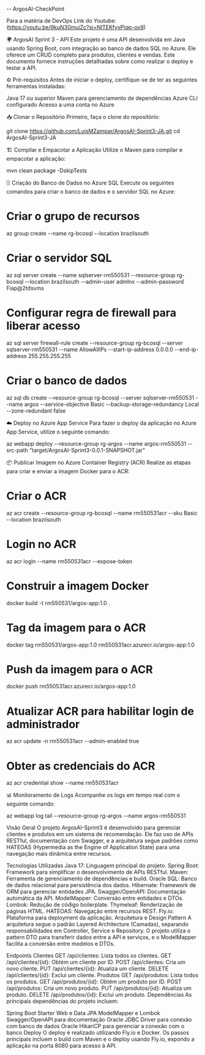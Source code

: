 -- ArgosAI-CheckPoint

Para a matéria de DevOps
Link do Youtube: (https://youtu.be/9kuN30muiZc?si=NITEKfyvPiqp-ov9)

🌍 ArgosAI Sprint 3 - API
Este projeto é uma API desenvolvida em Java usando Spring Boot, com integração ao banco de dados SQL no Azure. Ele oferece um CRUD completo para produtos, clientes e vendas. Este documento fornece instruções detalhadas sobre como realizar o deploy e testar a API.

⚙️ Pré-requisitos
Antes de iniciar o deploy, certifique-se de ter as seguintes ferramentas instaladas:

Java 17 ou superior
Maven para gerenciamento de dependências
Azure CLI configurado
Acesso a uma conta no Azure

📥 Clonar o Repositório
Primeiro, faça o clone do repositório:

git clone https://github.com/LuisMZampar/ArgosAI-Sprint3-JA.git
cd ArgosAI-Sprint3-JA

🏗️ Compilar e Empacotar a Aplicação
Utilize o Maven para compilar e empacotar a aplicação:

mvn clean package -DskipTests

🗄️ Criação do Banco de Dados no Azure SQL
Execute os seguintes comandos para criar o banco de dados e o servidor SQL no Azure:

# Criar o grupo de recursos
az group create --name rg-bcosql --location brazilsouth

# Criar o servidor SQL
az sql server create --name sqlserver-rm550531 --resource-group rg-bcosql --location brazilsouth --admin-user admlnx --admin-password Fiap@2tdsvms

# Configurar regra de firewall para liberar acesso
az sql server firewall-rule create --resource-group rg-bcosql --server sqlserver-rm550531 --name AllowAllIPs --start-ip-address 0.0.0.0 --end-ip-address 255.255.255.255

# Criar o banco de dados
az sql db create --resource-group rg-bcosql --server sqlserver-rm550531 --name argos --service-objective Basic --backup-storage-redundancy Local --zone-redundant false


☁️ Deploy no Azure App Service
Para fazer o deploy da aplicação no Azure App Service, utilize o seguinte comando:

az webapp deploy --resource-group rg-argos --name argos-rm550531 --src-path "target/ArgosAI-Sprint3-0.0.1-SNAPSHOT.jar"


📦 Publicar Imagem no Azure Container Registry (ACR)
Realize as etapas para criar e enviar a imagem Docker para o ACR:

# Criar o ACR
az acr create --resource-group rg-bcosql --name rm550531acr --sku Basic --location brazilsouth

# Login no ACR
az acr login --name rm550531acr --expose-token

# Construir a imagem Docker
docker build -t rm550531/argos-app:1.0 .

# Tag da imagem para o ACR
docker tag rm550531/argos-app:1.0 rm550531acr.azurecr.io/argos-app:1.0

# Push da imagem para o ACR
docker push rm550531acr.azurecr.io/argos-app:1.0

# Atualizar ACR para habilitar login de administrador
az acr update -n rm550531acr --admin-enabled true

# Obter as credenciais do ACR
az acr credential show --name rm550531acr


📊 Monitoramento de Logs
Acompanhe os logs em tempo real com o seguinte comando:

az webapp log tail --resource-group rg-argos --name argos-rm550531


Visão Geral
O projeto ArgosAI-Sprint3 é desenvolvido para gerenciar clientes e produtos em um sistema de recomendação. Ele faz uso de APIs RESTful, documentação com Swagger, e a arquitetura segue padrões como HATEOAS (Hypermedia as the Engine of Application State) para uma navegação mais dinâmica entre recursos.

Tecnologias Utilizadas
Java 17: Linguagem principal do projeto.
Spring Boot: Framework para simplificar o desenvolvimento de APIs RESTful.
Maven: Ferramenta de gerenciamento de dependências e build.
Oracle SQL: Banco de dados relacional para persistência dos dados.
Hibernate: Framework de ORM para gerenciar entidades JPA.
Swagger/OpenAPI: Documentação automática da API.
ModelMapper: Conversão entre entidades e DTOs.
Lombok: Redução de código boilerplate.
Thymeleaf: Renderização de páginas HTML.
HATEOAS: Navegação entre recursos REST.
Fly.io: Plataforma para deployment da aplicação.
Arquitetura e Design Pattern
A arquitetura segue o padrão Layered Architecture (Camadas), separando responsabilidades em Controller, Service e Repository. O projeto utiliza o pattern DTO para transferir dados entre a API e serviços, e o ModelMapper facilita a conversão entre modelos e DTOs.

Endpoints
Clientes
GET /api/clientes: Lista todos os clientes.
GET /api/clientes/{id}: Obtém um cliente por ID.
POST /api/clientes: Cria um novo cliente.
PUT /api/clientes/{id}: Atualiza um cliente.
DELETE /api/clientes/{id}: Exclui um cliente.
Produtos
GET /api/produtos: Lista todos os produtos.
GET /api/produtos/{id}: Obtém um produto por ID.
POST /api/produtos: Cria um novo produto.
PUT /api/produtos/{id}: Atualiza um produto.
DELETE /api/produtos/{id}: Exclui um produto.
Dependências
As principais dependências do projeto incluem:

Spring Boot Starter Web e Data JPA
ModelMapper e Lombok
Swagger/OpenAPI para documentação
Oracle JDBC Driver para conexão com banco de dados Oracle
HikariCP para gerenciar a conexão com o banco
Deploy
O deploy é realizado utilizando Fly.io e Docker. Os passos principais incluem o build com Maven e o deploy usando Fly.io, expondo a aplicação na porta 8080 para acesso à API.
